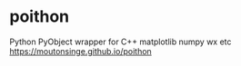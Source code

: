 # poithon
Python PyObject wrapper for C++ matplotlib numpy wx etc https://moutonsinge.github.io/poithon
